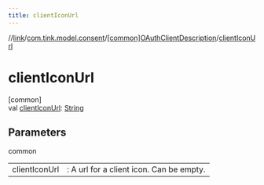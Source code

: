 ```yaml
---
title: clientIconUrl
---
```

//[link](../../../index.html)/[com.tink.model.consent](../index.html)/[[common]OAuthClientDescription](index.html)/[clientIconUrl](client-icon-url.html)



# clientIconUrl



[common]\
val [clientIconUrl](client-icon-url.html): [String](https://kotlinlang.org/api/latest/jvm/stdlib/kotlin/-string/index.html)



## Parameters


common

| | |
|---|---|
| clientIconUrl | : A url for a client icon. Can be empty. |




